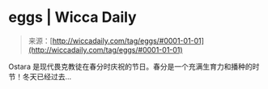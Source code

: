 <!--yml

category: 未分类

date: 2024-06-12 18:25:35

-->

# eggs | Wicca Daily

> 来源：[http://wiccadaily.com/tag/eggs/#0001-01-01](http://wiccadaily.com/tag/eggs/#0001-01-01)

Ostara 是现代畏克教徒在春分时庆祝的节日。春分是一个充满生育力和播种的时节！冬天已经过去…
